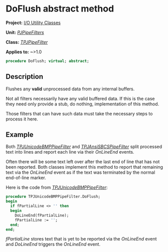 # DoFlush abstract method

**Project:** [I/O Utility Classes](../API.md)

**Unit:** [_PJPipeFilters_](./PJPipeFilters.md)

**Class:** [_TPJPipeFilter_](./TPJPipeFilter.md)

**Applies to:** ~>1.0

```pascal
procedure DoFlush; virtual; abstract;
```

## Description

Flushes any **valid** unprocessed data from any internal buffers.

Not all filters necessarily have any valid buffered data. If this is the case they need only provide a stub, do nothing, implementation of this method.

Those filters that can have such data must take the necessary steps to process it here.

## Example

Both [_TPJUnicodeBMPPipeFilter_](./TPJUnicodeBMPPipeFilter.md) and [_TPJAnsiSBCSPipeFilter_](./TPJAnsiSBCSPipeFilter.md) split processed text into lines and report each line via their _OnLineEnd_ events.

Often there will be some text left over after the last end of line that has not been reported. Both classes implement this method to report that remaining text via the _OnLineEnd_ event as if the text was terminated by the normal end-of-line marker.

Here is the code from [_TPJUnicodeBMPPipeFilter_](./TPJUnicodeBMPPipeFilter.md):

```pascal
procedure TPJUnicodeBMPPipeFilter.DoFlush;
begin
  if fPartialLine <> '' then
  begin
    DoLineEnd(fPartialLine);
    fPartialLine := '';
  end;
end;
```

_fPartialLine_ stores text that is yet to be reported via the _OnLineEnd_ event and _DoLineEnd_ triggers the _OnLineEnd_ event.
